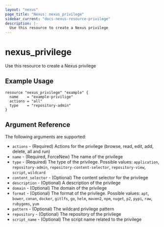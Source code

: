 ```yaml
---
layout: "nexus"
page_title: "Nexus: nexus_privilege"
sidebar_current: "docs-nexus-resource-privilege"
description: |-
  Use this resource to create a Nexus privilege
---
```


# nexus_privilege

Use this resource to create a Nexus privilege

## Example Usage

```hcl
resource "nexus_privilege" "example" {
  name    = "example-privilige"
  actions = "all"
  type    = "repository-admin"
}
```

## Argument Reference

The following arguments are supported:

* `actions` - (Required) Actions for the privilege (browse, read, edit, add, delete, all and run)
* `name` - (Required, ForceNew) The name of the privilege
* `type` - (Required) The type of the privilege. Possible values: `application`, `repository-admin`, `repository-content-selector`, `repository-view`, `script`, `wildcard`
* `content_selector` - (Optional) The content selector for the privilege
* `description` - (Optional) A description of the privilege
* `domain` - (Optional) The domain of the privilege
* `format` - (Optional) The format of the privilege. Possible values: `apt`, `bower`, `conan`, `docker`, `gitlfs`, `go`, `helm`, `maven2`, `npm`, `nuget`, `p2`, `pypi`, `raw`, `rubygems`, `yum`
* `pattern` - (Optional) The wildcard privilege pattern
* `repository` - (Optional) The repository of the privilege
* `script_name` - (Optional) The script name related to the privilege


